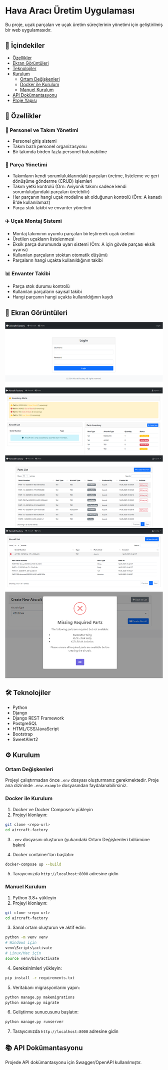 # Hava Aracı Üretim Uygulaması

Bu proje, uçak parçaları ve uçak üretim süreçlerinin yönetimi için geliştirilmiş bir web uygulamasıdır.

## 📌 İçindekiler
- [Özellikler](#özellikler)
- [Ekran Görüntüleri](#ekran-görüntüleri)
- [Teknolojiler](#teknolojiler)
- [Kurulum](#kurulum)
  - [Ortam Değişkenleri](#ortam-değişkenleri)
  - [Docker ile Kurulum](#docker-ile-kurulum)
  - [Manuel Kurulum](#manuel-kurulum)
- [API Dokümantasyonu](#api-dokümantasyonu)
- [Proje Yapısı](#proje-yapısı)

## 🚀 Özellikler

### 👥 Personel ve Takım Yönetimi
- Personel giriş sistemi
- Takım bazlı personel organizasyonu
- Bir takımda birden fazla personel bulunabilme

### 🔧 Parça Yönetimi
- Takımların kendi sorumluluklarındaki parçaları üretme, listeleme ve geri dönüşüme gönderme (CRUD) işlemleri
- Takım yetki kontrolü (Örn: Aviyonik takımı sadece kendi sorumluluğundaki parçaları üretebilir)
- Her parçanın hangi uçak modeline ait olduğunun kontrolü (Örn: A kanadı B'de kullanılamaz)
- Parça stok takibi ve envanter yönetimi

### ✈️ Uçak Montaj Sistemi
- Montaj takımının uyumlu parçaları birleştirerek uçak üretimi
- Üretilen uçakların listelenmesi
- Eksik parça durumunda uyarı sistemi (Örn: A için gövde parçası eksik uyarısı)
- Kullanılan parçaların stoktan otomatik düşümü
- Parçaların hangi uçakta kullanıldığının takibi

### 📊 Envanter Takibi
- Parça stok durumu kontrolü
- Kullanılan parçaların sayısal takibi
- Hangi parçanın hangi uçakta kullanıldığının kaydı

## 📸 Ekran Görüntüleri

<!-- Ekran görüntülerini buraya ekleyin -->
![Giriş](screenshots/login.PNG)
![Ana Sayfa](screenshots/home.PNG)
![Parça Listesi](screenshots/parts-list.PNG)
![Uçak Listesi](screenshots/aircraft-list.PNG)
![Eksik Parça Hatası](screenshots/missing_required_part_error.png)

## 🛠 Teknolojiler

- Python 
- Django
- Django REST Framework
- PostgreSQL
- HTML/CSS/JavaScript
- Bootstrap
- SweetAlert2

## ⚙️ Kurulum

### Ortam Değişkenleri

Projeyi çalıştırmadan önce `.env` dosyası oluşturmanız gerekmektedir. Proje ana dizininde `.env.example` dosyasından faydalanabilirsiniz.

### Docker ile Kurulum

1. Docker ve Docker Compose'u yükleyin
2. Projeyi klonlayın:
```bash
git clone <repo-url>
cd aircraft-factory
```

3. `.env` dosyasını oluşturun (yukarıdaki Ortam Değişkenleri bölümüne bakın)

4. Docker container'ları başlatın:
```bash
docker-compose up --build
```

5. Tarayıcınızda `http://localhost:8000` adresine gidin

### Manuel Kurulum

1. Python 3.8+ yükleyin
2. Projeyi klonlayın:
```bash
git clone <repo-url>
cd aircraft-factory
```

3. Sanal ortam oluşturun ve aktif edin:
```bash
python -m venv venv
# Windows için
venv\Scripts\activate
# Linux/Mac için
source venv/bin/activate
```

4. Gereksinimleri yükleyin:
```bash
pip install -r requirements.txt
```

5. Veritabanı migrasyonlarını yapın:
```bash
python manage.py makemigrations
python manage.py migrate
```

6. Geliştirme sunucusunu başlatın:
```bash
python manage.py runserver
```

7. Tarayıcınızda `http://localhost:8000` adresine gidin

## 📚 API Dokümantasyonu

Projede API dokümantasyonu için Swagger/OpenAPI kullanılmıştır.